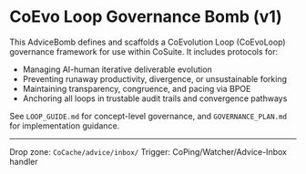 # CoEvo Loop Governance Bomb (v1)

This AdviceBomb defines and scaffolds a CoEvolution Loop (CoEvoLoop) governance framework for use within CoSuite. It includes protocols for:

- Managing AI-human iterative deliverable evolution
- Preventing runaway productivity, divergence, or unsustainable forking
- Maintaining transparency, congruence, and pacing via BPOE
- Anchoring all loops in trustable audit trails and convergence pathways

See `LOOP_GUIDE.md` for concept-level governance, and `GOVERNANCE_PLAN.md` for implementation guidance.

---
Drop zone: `CoCache/advice/inbox/`
Trigger: CoPing/Watcher/Advice-Inbox handler
